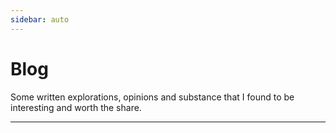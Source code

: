 ```yaml
---
sidebar: auto
---
```


# Blog

Some written explorations, opinions and substance that I found to be interesting and worth the share.

---

<section-contents />